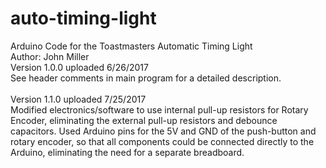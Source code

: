 # auto-timing-light
Arduino Code for the Toastmasters Automatic Timing Light <br>
Author: John Miller <br>
Version 1.0.0 uploaded 6/26/2017 <br>
See header comments in main program for a detailed description. <br>
<br>
Version 1.1.0 uploaded 7/25/2017 <br>
Modified electronics/software to use internal pull-up resistors for Rotary Encoder, eliminating the external pull-up resistors and debounce capacitors.  Used Arduino pins for the 5V and GND of the push-button and rotary encoder, so that all components could be connected directly to the Arduino, eliminating the need for a separate breadboard.
